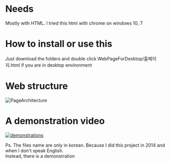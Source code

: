 # Needs
Mostly with HTML. I tried this html with chrome on windows 10, 7

# How to install or use this
Just download the folders and double click WebPageForDesktop/홈페이지.html if you are in desktop environment


# Web structure
![PageArchitecture](https://user-images.githubusercontent.com/37391569/72203464-9fcbb680-3474-11ea-9125-7b418cbc5bf1.png)


# A demonstration video<br>
[![demonstrations](https://img.youtube.com/vi/jSYao6pXsvM/0.jpg)](https://www.youtube.com/watch?v=jSYao6pXsvM)


Ps. The files name are only in korean. Because I did this project in 2014 and when I don't speak English.<br>
Instead, there is a demonstration<br>
